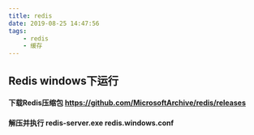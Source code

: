 ```yaml
---
title: redis
date: 2019-08-25 14:47:56
tags:
    - redis
    - 缓存
---
```

## Redis windows下运行
#### 下载Redis压缩包 https://github.com/MicrosoftArchive/redis/releases
#### 解压并执行  redis-server.exe redis.windows.conf